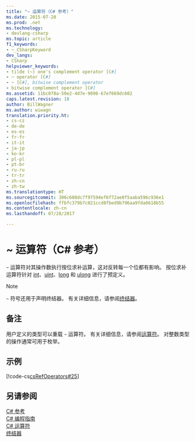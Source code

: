 ```yaml
---
title: "~ 运算符（C# 参考）"
ms.date: 2015-07-20
ms.prod: .net
ms.technology:
- devlang-csharp
ms.topic: article
f1_keywords:
- ~_CSharpKeyword
dev_langs:
- CSharp
helpviewer_keywords:
- tilde (~) one's complement operator [C#]
- ~ operator [C#]
- ~ [C#], bitwise complement operator
- bitwise complement operator [C#]
ms.assetid: 11bc078a-50e2-4d7e-9896-67ef669dc602
caps.latest.revision: 18
author: BillWagner
ms.author: wiwagn
translation.priority.ht:
- cs-cz
- de-de
- es-es
- fr-fr
- it-it
- ja-jp
- ko-kr
- pl-pl
- pt-br
- ru-ru
- tr-tr
- zh-cn
- zh-tw
ms.translationtype: HT
ms.sourcegitcommit: 306c608dc7f97594ef6f72ae0f5aaba596c936e1
ms.openlocfilehash: ffbfc379b7c021ccd8fbed9b796aa9fda6618b55
ms.contentlocale: zh-cn
ms.lasthandoff: 07/28/2017

---
```

# <a name="-operator-c-reference"></a>~ 运算符（C# 参考）
`~` 运算符对其操作数执行按位求补运算，这对反转每一个位都有影响。 按位求补运算符针对 [int](../../../csharp/language-reference/keywords/int.md)、[uint](../../../csharp/language-reference/keywords/uint.md)、[long](../../../csharp/language-reference/keywords/long.md) 和 [ulong](../../../csharp/language-reference/keywords/ulong.md) 进行了预定义。  
  
> [!NOTE]
>  `~` 符号还用于声明终结器。 有关详细信息，请参阅[终结器](../../../csharp/programming-guide/classes-and-structs/destructors.md)。  
  
## <a name="remarks"></a>备注  
 用户定义的类型可以重载 `~` 运算符。 有关详细信息，请参阅[运算符](../../../csharp/language-reference/keywords/operator.md)。 对整数类型的操作通常可用于枚举。  
  
## <a name="example"></a>示例  
 [!code-cs[csRefOperators#25](../../../csharp/language-reference/operators/codesnippet/CSharp/bitwise-complement-operator_1.cs)]  
  
## <a name="see-also"></a>另请参阅  
 [C# 参考](../../../csharp/language-reference/index.md)   
 [C# 编程指南](../../../csharp/programming-guide/index.md)   
 [C# 运算符](../../../csharp/language-reference/operators/index.md)   
 [终结器](../../../csharp/programming-guide/classes-and-structs/destructors.md)

